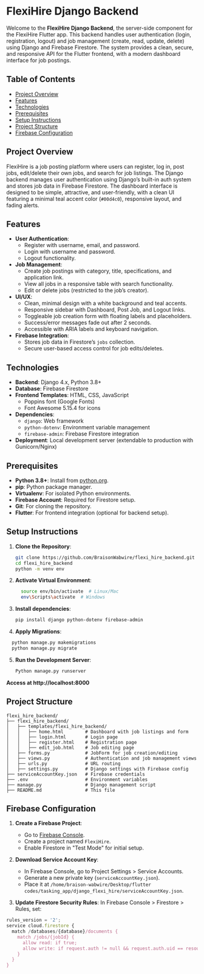 # FlexiHire Django Backend

Welcome to the **FlexiHire Django Backend**, the server-side component for the FlexiHire Flutter app. This backend handles user authentication (login, registration, logout) and job management (create, read, update, delete) using Django and Firebase Firestore. The system provides a clean, secure, and responsive API for the Flutter frontend, with a modern dashboard interface for job postings.

## Table of Contents
- [Project Overview](#project-overview)
- [Features](#features)
- [Technologies](#technologies)
- [Prerequisites](#prerequisites)
- [Setup Instructions](#setup-instructions)
- [Project Structure](#project-structure)
- [Firebase Configuration](#firebase-configuration)


## Project Overview
FlexiHire is a job posting platform where users can register, log in, post jobs, edit/delete their own jobs, and search for job listings. The Django backend manages user authentication using Django’s built-in auth system and stores job data in Firebase Firestore. The dashboard interface is designed to be simple, attractive, and user-friendly, with a clean UI featuring a minimal teal accent color (`#00d4c0`), responsive layout, and fading alerts.

## Features
- **User Authentication**:
  - Register with username, email, and password.
  - Login with username and password.
  - Logout functionality.
- **Job Management**:
  - Create job postings with category, title, specifications, and application link.
  - View all jobs in a responsive table with search functionality.
  - Edit or delete jobs (restricted to the job’s creator).
- **UI/UX**:
  - Clean, minimal design with a white background and teal accents.
  - Responsive sidebar with Dashboard, Post Job, and Logout links.
  - Toggleable job creation form with floating labels and placeholders.
  - Success/error messages fade out after 2 seconds.
  - Accessible with ARIA labels and keyboard navigation.
- **Firebase Integration**:
  - Stores job data in Firestore’s `jobs` collection.
  - Secure user-based access control for job edits/deletes.

## Technologies
- **Backend**: Django 4.x, Python 3.8+
- **Database**: Firebase Firestore
- **Frontend Templates**: HTML, CSS, JavaScript
  - Poppins font (Google Fonts)
  - Font Awesome 5.15.4 for icons
- **Dependencies**:
  - `django`: Web framework
  - `python-dotenv`: Environment variable management
  - `firebase-admin`: Firebase Firestore integration
- **Deployment**: Local development server (extendable to production with Gunicorn/Nginx)

## Prerequisites
- **Python 3.8+**: Install from [python.org](https://www.python.org/downloads/).
- **pip**: Python package manager.
- **Virtualenv**: For isolated Python environments.
- **Firebase Account**: Required for Firestore setup.
- **Git**: For cloning the repository.
- **Flutter**: For frontend integration (optional for backend setup).

## Setup Instructions
1. **Clone the Repository**:
   ```bash
   git clone https://github.com/BraisonWabwire/flexi_hire_backend.git
   cd flexi_hire_backend
   python -m venv env
   ```
2. **Activate Virtual Environment**:
   ```bash
     source env/bin/activate  # Linux/Mac
     env\Scripts\activate  # Windows
   ```
3. **Install dependencies**:
   ```bash
   pip install django python-dotenv firebase-admin
   ```
4. **Apply Migrations**:
  ```bash
    python manage.py makemigrations
    python manage.py migrate
  ```
5. **Run the Development Server**:
    ```bash
    Python manage.py runserver
    ```
**Access at http://localhost:8000**

## Project Structure
```
flexi_hire_backend/
├── flexi_hire_backend/
│   ├── templates/flexi_hire_backend/
│   │   ├── home.html        # Dashboard with job listings and form
│   │   ├── login.html       # Login page
│   │   ├── register.html    # Registration page
│   │   ├── edit_job.html    # Job editing page
│   ├── forms.py             # JobForm for job creation/editing
│   ├── views.py             # Authentication and job management views
│   ├── urls.py              # URL routing
│   ├── settings.py          # Django settings with Firebase config
├── serviceAccountKey.json   # Firebase credentials
├── .env                     # Environment variables
├── manage.py                # Django management script
├── README.md                # This file
```
## Firebase Configuration
1. **Create a Firebase Project**:
   - Go to [Firebase Console](https://console.firebase.google.com/).
   - Create a project named `FlexiHire`.
   - Enable Firestore in "Test Mode" for initial setup.

2. **Download Service Account Key**:
   - In Firebase Console, go to Project Settings > Service Accounts.
   - Generate a new private key (`serviceAccountKey.json`).
   - Place it at `/home/braison-wabwire/Desktop/flutter codes/tasking_app/django_flexi_hire/serviceAccountKey.json`.

3. **Update Firestore Security Rules**:
   In Firebase Console > Firestore > Rules, set:
```javascript
rules_version = '2';
service cloud.firestore {
  match /databases/{database}/documents {
    match /jobs/{jobId} {
      allow read: if true;
      allow write: if request.auth != null && request.auth.uid == resource.data.user_id;
    }
  }
}
```




